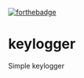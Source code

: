 [![forthebadge](https://forthebadge.com/images/badges/made-with-python.svg)](https://forthebadge.com)
# keylogger
Simple keylogger 

